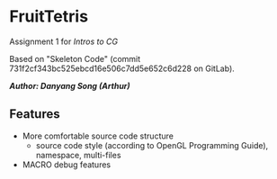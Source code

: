 # FruitTetris

Assignment 1 for *Intros to CG*

Based on "Skeleton Code" (commit 731f2cf343bc525ebcd16e506c7dd5e652c6d228 on GitLab).

***Author: Danyang Song (Arthur)***

## Features
* More comfortable source code structure
    * source code style (according to OpenGL Programming Guide), namespace, multi-files
* MACRO debug features
